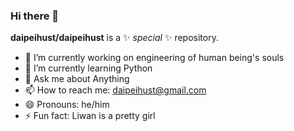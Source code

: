 ### Hi there 👋


**daipeihust/daipeihust** is a ✨ _special_ ✨ repository.

- 🔭 I’m currently working on engineering of human being's souls
- 🌱 I’m currently learning Python
- 💬 Ask me about Anything
- 📫 How to reach me: daipeihust@gmail.com
- 😄 Pronouns: he/him
- ⚡ Fun fact: Liwan is a pretty girl

